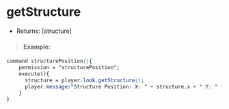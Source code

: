 # getStructure

* Returns: \[structure\]

> #### Example:

```css
command structurePosition(){
    permission = "structurePosition";
    execute(){
      structure = player.look.getStructure();
      player.message("Structure Position: X: " + structure.x + " Y: " + structure.y + " Z: " + structure.z);
    }
}
```

